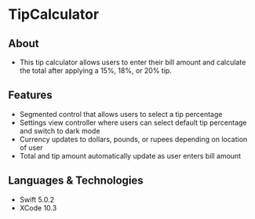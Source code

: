 # TipCalculator

## About 
* This tip calculator allows users to enter their bill amount and calculate the total after applying a 15%, 18%, or 20% tip.

## Features
* Segmented control that allows users to select a tip percentage 
* Settings view controller where users can select default tip percentage and switch to dark mode
* Currency updates to dollars, pounds, or rupees depending on location of user 
* Total and tip amount automatically update as user enters bill amount

## Languages & Technologies
* Swift 5.0.2
* XCode 10.3 




